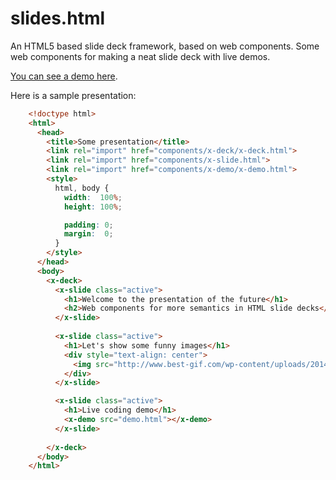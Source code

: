 slides.html
=============

An HTML5 based slide deck framework, based on web components.
Some web components for making a neat slide deck with live demos.

[You can see a demo here](http://avgp.github.io/slides.html/).

Here is a sample presentation:

```html
    <!doctype html>
    <html>
      <head>
        <title>Some presentation</title>
        <link rel="import" href="components/x-deck/x-deck.html">
        <link rel="import" href="components/x-slide.html">
        <link rel="import" href="components/x-demo/x-demo.html">
        <style>
          html, body {
            width:  100%; 
            height: 100%;

            padding: 0;
            margin:  0;
          }
        </style>
      </head>
      <body>
        <x-deck>
          <x-slide class="active">
            <h1>Welcome to the presentation of the future</h1>
            <h2>Web components for more semantics in HTML slide decks</h2>
          </x-slide>
          
          <x-slide class="active">
            <h1>Let's show some funny images</h1>
            <div style="text-align: center">
              <img src="http://www.best-gif.com/wp-content/uploads/2014/02/funny-gifs-Worst-end-of-a-Mario-World-ever.gif">
            </div>
          </x-slide>

          <x-slide class="active">
            <h1>Live coding demo</h1>
            <x-demo src="demo.html"></x-demo>
          </x-slide>
          
        </x-deck>
      </body>
    </html>
```
